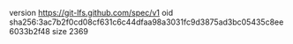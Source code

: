 version https://git-lfs.github.com/spec/v1
oid sha256:3ac7b2f0cd08cf631c6c44dfaa98a3031fc9d3875ad3bc05435c8ee6033b2f48
size 2369

